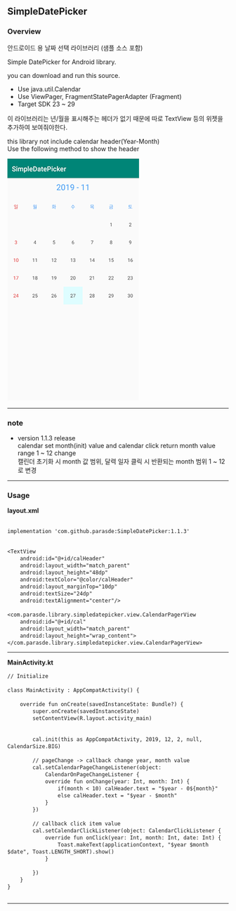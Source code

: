 ## SimpleDatePicker ##


### Overview ###

안드로이드 용 날짜 선택 라이브러리 (샘플 소스 포함)

Simple DatePicker for Android library.

you can download and run this source.

- Use java.util.Calendar
- Use ViewPager, FragmentStatePagerAdapter (Fragment)
- Target SDK 23 ~ 29
  
   
  
이 라이브러리는 년/월을 표시해주는 헤더가 없기 때문에 따로 TextView 등의 위젯을 추가하여 보여줘야한다.

this library not include calendar header(Year-Month)  
Use the following method to show the header  

![preview](https://raw.githubusercontent.com/parasde/SimpleDatePicker/master/preview.PNG)

---

### note ###

- version 1.1.3 release  
calendar set month(init) value and calendar click return month value range 1 ~ 12 change  
캘린더 초기화 시 month 값 범위, 달력 일자 클릭 시 반환되는 month 범위 1 ~ 12 로 변경


---

### Usage ###
__layout.xml__

```

implementation 'com.github.parasde:SimpleDatePicker:1.1.3'

```


```

<TextView
    android:id="@+id/calHeader"
    android:layout_width="match_parent"
    android:layout_height="48dp"
    android:textColor="@color/calHeader"
    android:layout_marginTop="10dp"
    android:textSize="24dp"
    android:textAlignment="center"/>

<com.parasde.library.simpledatepicker.view.CalendarPagerView
    android:id="@+id/cal"
    android:layout_width="match_parent"
    android:layout_height="wrap_content">
</com.parasde.library.simpledatepicker.view.CalendarPagerView>

```

---

__MainActivity.kt__

```
// Initialize

class MainActivity : AppCompatActivity() {

    override fun onCreate(savedInstanceState: Bundle?) {
        super.onCreate(savedInstanceState)
        setContentView(R.layout.activity_main)


        cal.init(this as AppCompatActivity, 2019, 12, 2, null, CalendarSize.BIG)

        // pageChange -> callback change year, month value
        cal.setCalendarPageChangeListener(object:
            CalendarOnPageChangeListener {
            override fun onChange(year: Int, month: Int) {
                if(month < 10) calHeader.text = "$year - 0${month}"
                else calHeader.text = "$year - $month"
            }
        })

        // callback click item value
        cal.setCalendarClickListener(object: CalendarClickListener {
            override fun onClick(year: Int, month: Int, date: Int) {
                Toast.makeText(applicationContext, "$year $month $date", Toast.LENGTH_SHORT).show()
            }

        })
    }
}


```
---